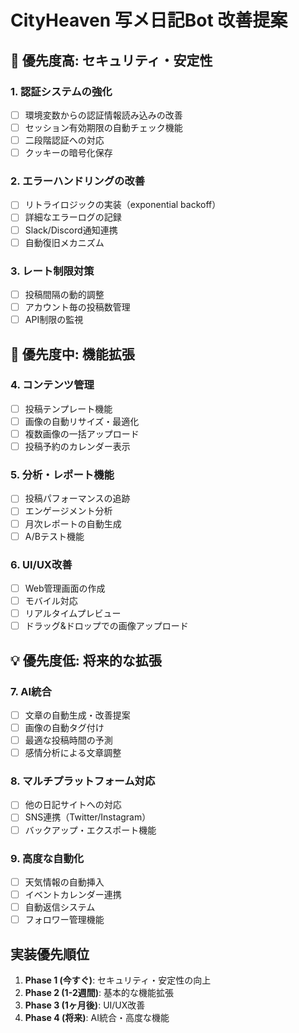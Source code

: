 # CityHeaven 写メ日記Bot 改善提案

## 🎯 優先度高: セキュリティ・安定性

### 1. 認証システムの強化
- [ ] 環境変数からの認証情報読み込みの改善
- [ ] セッション有効期限の自動チェック機能
- [ ] 二段階認証への対応
- [ ] クッキーの暗号化保存

### 2. エラーハンドリングの改善
- [ ] リトライロジックの実装（exponential backoff）
- [ ] 詳細なエラーログの記録
- [ ] Slack/Discord通知連携
- [ ] 自動復旧メカニズム

### 3. レート制限対策
- [ ] 投稿間隔の動的調整
- [ ] アカウント毎の投稿数管理
- [ ] API制限の監視

## 🚀 優先度中: 機能拡張

### 4. コンテンツ管理
- [ ] 投稿テンプレート機能
- [ ] 画像の自動リサイズ・最適化
- [ ] 複数画像の一括アップロード
- [ ] 投稿予約のカレンダー表示

### 5. 分析・レポート機能
- [ ] 投稿パフォーマンスの追跡
- [ ] エンゲージメント分析
- [ ] 月次レポートの自動生成
- [ ] A/Bテスト機能

### 6. UI/UX改善
- [ ] Web管理画面の作成
- [ ] モバイル対応
- [ ] リアルタイムプレビュー
- [ ] ドラッグ&ドロップでの画像アップロード

## 💡 優先度低: 将来的な拡張

### 7. AI統合
- [ ] 文章の自動生成・改善提案
- [ ] 画像の自動タグ付け
- [ ] 最適な投稿時間の予測
- [ ] 感情分析による文章調整

### 8. マルチプラットフォーム対応
- [ ] 他の日記サイトへの対応
- [ ] SNS連携（Twitter/Instagram）
- [ ] バックアップ・エクスポート機能

### 9. 高度な自動化
- [ ] 天気情報の自動挿入
- [ ] イベントカレンダー連携
- [ ] 自動返信システム
- [ ] フォロワー管理機能

## 実装優先順位

1. **Phase 1 (今すぐ)**: セキュリティ・安定性の向上
2. **Phase 2 (1-2週間)**: 基本的な機能拡張
3. **Phase 3 (1ヶ月後)**: UI/UX改善
4. **Phase 4 (将来)**: AI統合・高度な機能